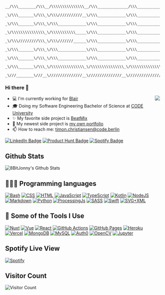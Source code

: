 ```

__/\\\________/\\\__/\\\\\\\\\\\\\\\__/\\\______________/\\\___________________/\\\\\______        
 _\/\\\_______\/\\\_\/\\\///////////__\/\\\_____________\/\\\_________________/\\\///\\\____       
  _\/\\\_______\/\\\_\/\\\_____________\/\\\_____________\/\\\_______________/\\\/__\///\\\__      
   _\/\\\\\\\\\\\\\\\_\/\\\\\\\\\\\_____\/\\\_____________\/\\\______________/\\\______\//\\\_     
    _\/\\\/////////\\\_\/\\\///////______\/\\\_____________\/\\\_____________\/\\\_______\/\\\_    
     _\/\\\_______\/\\\_\/\\\_____________\/\\\_____________\/\\\_____________\//\\\______/\\\__   
      _\/\\\_______\/\\\_\/\\\_____________\/\\\_____________\/\\\______________\///\\\__/\\\____  
       _\/\\\_______\/\\\_\/\\\\\\\\\\\\\\\_\/\\\\\\\\\\\\\\\_\/\\\\\\\\\\\\\\\____\///\\\\\/_____ 
        _\///________\///__\///////////////__\///////////////__\///////////////_______\/////_______

```

### Hi there 👋

<img align="right" src="https://media1.giphy.com/media/13HgwGsXF0aiGY/giphy.gif" />
<ul>
  <li> 💻 I'm currently working for <a href="https://joinblair.com">Blair</a> </li>
  <li> 🎓 Doing my Software Engineering Bachelor of Science at <a href="https://code.berlin">CODE University</a> </li>
  <li> ✨ My favorite side project is <a href="https://github.com/8BitJonny/BeatMix">BeatMix</a> </li>
  <li> 🔭 My newest side project is <a href="https://timon.codes">my own portfolio</a> </li>
  <li> 📫 How to reach me: <a href="mailto: timon.christiansen@code.berlin">timon.christiansen@code.berlin</a> </li>
</li>
</ul>
<p><a href="https://www.linkedin.com/in/timonchristiansen/"><img src="https://img.shields.io/badge/-@timonchristiansen-0077B5?style=flat-square&amp;labelColor=0077B5&amp;logo=LinkedIn&amp;link=https://www.linkedin.com/in/timonchristiansen/" alt="LinkedIn Badge"></a>
<a href="https://www.producthunt.com/@timon_christiansen/made"><img src="https://img.shields.io/badge/-@timonchristiansen-da552f?style=flat-square&amp;labelColor=fff&amp;logo=Product-Hunt&amp;link=https://www.producthunt.com/@timon_christiansen/made" alt="Product Hunt Badge"></a>
<a href="https://open.spotify.com/user/1164145877"><img src="https://img.shields.io/badge/-@Timon%20Christiansen-1ED760?style=flat-square&amp;labelColor=fff&amp;logo=Spotify&amp;link=https://open.spotify.com/user/1164145877" alt="Spotify Badge"></a></p>

## Github Stats
![8BitJonny's Github Stats](https://github-readme-stats.vercel.app/api?username=8bitjonny&theme=dark&count_private=true&show_icons=false)

<h2>👨🏻‍💻 Programming languages</h2>
<p align="left">
    <a href="https://github.com/search?q=user%3ADenverCoder1+is%3Arepo+language%3Abash"><img alt="Bash" src="https://img.shields.io/badge/Bash%20-%23121011.svg?logo=gnu-bash&logoColor=white"></a>
    <a href="https://github.com/search?q=user%3ADenverCoder1+is%3Arepo+language%3Acss"><img alt="CSS" src="https://img.shields.io/badge/CSS%20-%231572B6.svg?logo=css3&logoColor=white"></a>
    <a href="https://github.com/search?q=user%3ADenverCoder1+is%3Arepo+language%3Ahtml"><img alt="HTML" src="https://img.shields.io/badge/HTML%20-%23E34F26.svg?logo=html5&logoColor=white"></a>
    <a href="https://github.com/search?q=user%3ADenverCoder1+is%3Arepo+language%3Ajavascript"><img alt="JavaScript" src="https://img.shields.io/badge/JavaScript%20-%23F7DF1E.svg?logo=javascript&logoColor=black"></a>
     <a href="https://github.com/search?q=user%3ADenverCoder1+is%3Arepo+language%3AtypeScript"><img alt="TypeScript" src="https://img.shields.io/badge/TypeScript%20-%23007ACC.svg?logo=typescript&logoColor=white"></a>
    <a href="https://github.com/search?q=user%3ADenverCoder1+is%3Arepo+language%3Akotlin"><img alt="Kotlin" src="https://img.shields.io/badge/Kotlin-%230095D5.svg?logo=Kotlin&logoColor=white"></a>
    <a href="https://github.com/search?q=user%3ADenverCoder1+is%3Arepo+language%3Ajavascript"><img alt="NodeJS" src="https://img.shields.io/badge/Node.js%20-%2343853D.svg?logo=node.js&logoColor=white"></a>
    <a href="https://github.com/search?q=user%3ADenverCoder1+is%3Arepo+language%3Amarkdown"><img alt="Markdown" src="https://img.shields.io/badge/Markdown-%23000000.svg?logo=markdown&logoColor=white"></a>
    <a href="https://github.com/search?q=user%3ADenverCoder1+is%3Arepo+language%3Apython"><img alt="Python" src="https://img.shields.io/badge/Python%20-%2314354C.svg?logo=python&logoColor=white"></a>
    <a href="https://github.com/search?q=user%3ADenverCoder1+is%3Arepo+language%3Ajavascript"><img alt="ProcessingJs" src="https://img.shields.io/badge/Processing%20-%23121011.svg?logo=p5.js&logoColor=white"></a>
    <a href="https://github.com/search?q=user%3ADenverCoder1+is%3Arepo+language%3Asass"><img alt="SASS" src="https://img.shields.io/badge/Sass%20-hotpink.svg?logo=SASS&logoColor=white"></a>
     <a href="https://github.com/search?q=user%3ADenverCoder1+is%3Arepo+language%3Aswift"><img alt="Swift" src="https://img.shields.io/badge/Swift%20-%23DE5D43.svg?logo=swift&logoColor=white"></a>
    <a href="https://github.com/search?q=user%3ADenverCoder1+is%3Arepo+language%3Asvg"><img alt="SVG+XML" src="https://img.shields.io/badge/SVG%2BXML%20-%23e0982c.svg?logo=svg&logoColor=white"></a>
</p>

<h2>🚀 Some of the Tools I Use</h2>
<p align="left">
<a href="#"><img alt="Nuxt" src="https://img.shields.io/badge/Nuxt%20-%232F4931.svg?logo=nuxt.js&logoColor=%2361DAFB"></a>
<a href="#"><img alt="Vue" src="https://img.shields.io/badge/Vue%20-%2335495E.svg?logo=vue.js&logoColor=%2361DAFB"></a>
<a href="#"><img alt="React" src="https://img.shields.io/badge/React%20-%2320232a.svg?logo=react&logoColor=%2361DAFB"></a>
<a href="#"><img alt="GitHub Actions"src="https://img.shields.io/badge/GitHub%20Actions-%232671E5.svg?logo=github%20actions&logoColor=white"></a>
<a href="#"><img alt="GitHub Pages" src="https://img.shields.io/badge/GitHub%20Pages-%23327FC7.svg?logo=github&logoColor=white"></a>
<a href="#"><img alt="Heroku" src="https://img.shields.io/badge/Heroku%20-%23430098.svg?logo=heroku&logoColor=white"></a>
<a href="#"><img alt="Vercel" src="https://img.shields.io/badge/Vercel%20-%23000000.svg?logo=vercel&logoColor=white"></a>
<a href="#"><img alt="MongoDB" src ="https://img.shields.io/badge/MongoDB-%234ea94b.svg?logo=mongodb&logoColor=white"></a>
<a href="#"><img alt="MySQL" src="https://img.shields.io/badge/MySQL-%2300f.svg?logo=mysql&logoColor=white"></a>
<a href="#"><img alt="Auth0" src="https://img.shields.io/badge/Auth0%20-%23EB5424.svg?logo=auth0&logoColor=white"></a>
<a href="#"><img alt="OpenCV" src="https://img.shields.io/badge/OpenCV%20-%230101F7.svg?logo=opencv&logoColor=white"></a>
<a href="#"><img alt="Jupyter" src="https://img.shields.io/badge/Jupyter%20-%23E34F26.svg?logo=jupyter&logoColor=white"></a>
</p>

## Spotify Live View
[![Spotify](https://github-spotify-live.vercel.app/api/spotify)](https://open.spotify.com/user/1164145877)

## Visitor Count
![Visitor Count](https://profile-counter.glitch.me/8BitJonny/count.svg)
